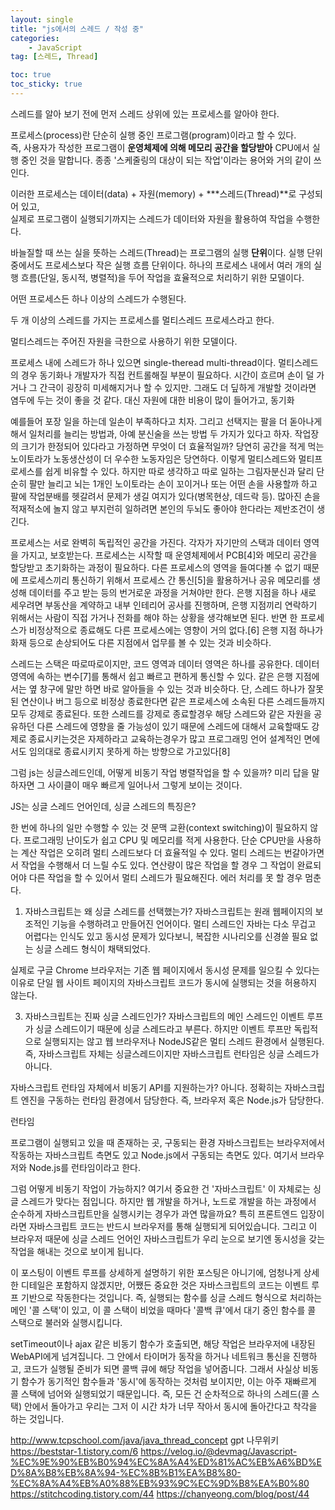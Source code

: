 ```yaml
---
layout: single
title: "js에서의 스레드 / 작성 중"
categories:
    - JavaScript
tag: [스레드, Thread]

toc: true
toc_sticky: true
---
```


스레드를 알아 보기 전에 먼저 스레드 상위에 있는 프로세스를 알아야 한다. 

프로세스(process)란 단순히 실행 중인 프로그램(program)이라고 할 수 있다.  
즉, 사용자가 작성한 프로그램이 **운영체제에 의해 메모리 공간을 할당받아** CPU에서 실행 중인 것을 말합니다.
종종 '스케줄링의 대상이 되는 작업'이라는 용어와 거의 같이 쓰인다.

이러한 프로세스는 데이터(data) + 자원(memory) + ***스레드(Thread)**로 구성되어 있고,  
실제로 프로그램이 실행되기까지는 스레드가 데이터와 자원을 활용하여 작업을 수행한다.




바늘질할 때 쓰는 실을 뜻하는 스레드(Thread)는 프로그램의 실행 **단위**이다. 실행 단위 중에서도 프로세스보다 작은 실행 흐름 단위이다.
하나의 프로세스 내에서 여러 개의 실행 흐름(단일, 동시적, 병렬적)을 두어 작업을 효율적으로 처리하기 위한 모델이다.

어떤 프로세스든 하나 이상의 스레드가 수행된다.

두 개 이상의 스레드를 가지는 프로세스를 멀티스레드 프로세스라고 한다.

멀티스레드는 주어진 자원을 극한으로 사용하기 위한 모델이다.

프로세스 내에 스레드가 하나 있으면 single-theread multi-thread이다. 멀티스레드의 경우 동기화나 개발자가 직접 컨트롤해질 부분이 필요하다. 시간이 흐르며 손이 덜 가거나 그 간극이 굉장히 미세해지거나 할 수 있지만. 그래도 더 딮하게 개발할 것이라면 염두에 두는 것이 좋을 것 같다.
대신 자원에 대한 비용이 많이 들어가고, 동기화 

예를들어 포장 일을 하는데 일손이 부족하다고 치자. 그리고 선택지는 팔을 더 돋아나게 해서 일처리를 늘리는 방법과, 아예 분신술을 쓰는 방법 두 가지가 있다고 하자. 작업장의 크기가 한정되어 있다라고 가정하면 무엇이 더 효율적일까? 당연히 공간을 적게 먹는 노이토라가 노동생산성이 더 우수한 노동자임은 당연하다. 이렇게 멀티스레드와 멀티프로세스를 쉽게 비유할 수 있다. 하지만 따로 생각하고 따로 일하는 그림자분신과 달리 단순히 팔만 늘리고 뇌는 1개인 노이토라는 손이 꼬이거나 또는 어떤 손을 사용할까 하고 팔에 작업분배를 헷갈려서 문제가 생길 여지가 있다(병목현상, 데드락 등). 많아진 손을 적재적소에 놀지 않고 부지런히 일하려면 본인의 두뇌도 좋아야 한다라는 제반조건이 생긴다.

프로세스는 서로 완벽히 독립적인 공간을 가진다. 각자가 자기만의 스택과 데이터 영역을 가지고, 보호받는다. 프로세스는 시작할 때 운영체제에서 PCB[4]와 메모리 공간을 할당받고 초기화하는 과정이 필요하다. 다른 프로세스의 영역을 들여다볼 수 없기 때문에 프로세스끼리 통신하기 위해서 프로세스 간 통신[5]을 활용하거나 공유 메모리를 생성해 데이터를 주고 받는 등의 번거로운 과정을 거쳐야만 한다. 은행 지점을 하나 새로 세우려면 부동산을 계약하고 내부 인테리어 공사를 진행하며, 은행 지점끼리 연락하기 위해서는 사람이 직접 가거나 전화를 해야 하는 상황을 생각해보면 된다. 반면 한 프로세스가 비정상적으로 종료해도 다른 프로세스에는 영향이 거의 없다.[6] 은행 지점 하나가 화재 등으로 손상되어도 다른 지점에서 업무를 볼 수 있는 것과 비슷하다.

스레드는 스택은 따로따로이지만, 코드 영역과 데이터 영역은 하나를 공유한다. 데이터 영역에 속하는 변수[7]를 통해서 쉽고 빠르고 편하게 통신할 수 있다. 같은 은행 지점에서는 옆 창구에 말만 하면 바로 알아들을 수 있는 것과 비슷하다. 단, 스레드 하나가 잘못된 연산이나 버그 등으로 비정상 종료한다면 같은 프로세스에 소속된 다른 스레드들까지 모두 강제로 종료된다. 또한 스레드를 강제로 종료할경우 해당 스레드와 같은 자원을 공유하던 다른 스레드에 영향을 줄 가능성이 있기 때문에 스레드에 대해서 교육할때도 강제로 종료시키는것은 자제하라고 교육하는경우가 많고 프로그래밍 언어 설계적인 면에서도 임의대로 종료시키지 못하게 하는 방향으로 가고있다[8]

그럼 js는 싱글스레드인데, 어떻게 비동기 작업 병렬작업을 할 수 있을까?
미리 답을 말하자면 그 사이클이 매우 빠르게 일어나서 그렇게 보이는 것이다.

JS는 싱글 스레드 언어인데, 싱글 스레드의 특징은?

한 번에 하나의 일만 수행할 수 있는 것
문맥 교환(context switching)이 필요하지 않다.
프로그래밍 난이도가 쉽고 CPU 및 메모리를 적게 사용한다.
단순 CPU만을 사용하는 계산 작업은 오히려 멀티 스레드보다 더 효율적일 수 있다.
멀티 스레드는 번갈아가면서 작업을 수행해서 더 느릴 수도 있다.
연산량이 많은 작업을 할 경우 그 작업이 완료되어야 다른 작업을 할 수 있어서 멀티 스레드가 필요해진다.
에러 처리를 못 할 경우 멈춘다.

1. 자바스크립트는 왜 싱글 스레드를 선택했는가?
자바스크립트는 원래 웹페이지의 보조적인 기능을 수행하려고 만들어진 언어이다. 멀티 스레드인 자바는 다소 무겁고 어렵다는 인식도 있고 동시성 문제가 있다보니, 복잡한 시나리오를 신경쓸 필요 없는 싱글 스레드 형식이 채택되었다.

실제로 구글 Chrome 브라우저는 기존 웹 페이지에서 동시성 문제를 일으킬 수 있다는 이유로 단일 웹 사이트 페이지의 자바스크립트 코드가 동시에 실행되는 것을 허용하지 않는다.

3. 자바스크립트는 진짜 싱글 스레드인가?
자바스크립트의 메인 스레드인 이벤트 루프가 싱글 스레드이기 때문에 싱글 스레드라고 부른다. 하지만 이벤트 루프만 독립적으로 실행되지는 않고 웹 브라우저나 NodeJS같은 멀티 스레드 환경에서 실행된다. 즉, 자바스크립트 자체는 싱글스레드이지만 자바스크립트 런타임은 싱글 스레드가 아니다.

자바스크립트 런타임 자체에서 비동기 API를 지원하는가?
아니다. 정확히는 자바스크립트 엔진을 구동하는 런타임 환경에서 담당한다. 즉, 브라우저 혹은 Node.js가 담당한다.

런타임

프로그램이 실행되고 있을 때 존재하는 곳, 구동되는 환경
자바스크립트는 브라우저에서 작동하는 자바스크립트 측면도 있고 Node.js에서 구동되는 측면도 있다. 여기서 브라우저와 Node.js를 런타임이라고 한다.

그럼 어떻게 비동기 작업이 가능하지?
여기서 중요한 건 '자바스크립트' 이 자체로는 싱글 스레드가 맞다는 점입니다. 하지만 웹 개발을 하거나, 노드로 개발을 하는 과정에서 순수하게 자바스크립트만을 실행시키는 경우가 과연 많을까요? 특히 프론트엔드 입장이라면 자바스크립트 코드는 반드시 브라우저를 통해 실행되게 되어있습니다. 그리고 이 브라우저 때문에 싱글 스레드 언어인 자바스크립트가 우리 눈으로 보기엔 동시성을 갖는 작업을 해내는 것으로 보이게 됩니다.

이 포스팅이 이벤트 루프를 상세하게 설명하기 위한 포스팅은 아니기에, 엄청나게 상세한 디테일은 포함하지 않겠지만, 어쨌든 중요한 것은 자바스크립트의 코드는 이벤트 루프 기반으로 작동한다는 것입니다. 즉, 실행되는 함수를 싱글 스레드 형식으로 처리하는 메인 '콜 스택'이 있고, 이 콜 스택이 비었을 때마다 '콜백 큐'에서 대기 중인 함수를 콜 스택으로 불러와 실행시킵니다.


setTimeout이나 ajax 같은 비동기 함수가 호출되면, 해당 작업은 브라우저에 내장된 WebAPI에게 넘겨집니다. 그 안에서 타이머가 동작을 하거나 네트워크 통신을 진행하고, 코드가 실행될 준비가 되면 콜백 큐에 해당 작업을 넣어줍니다. 그래서 사실상 비동기 함수가 동기적인 함수들과 '동시'에 동작하는 것처럼 보이지만, 이는 아주 재빠르게 콜 스택에 넘어와 실행되었기 때문입니다. 즉, 모든 건 순차적으로 하나의 스레드(콜 스택) 안에서 돌아가고 우리는 그저 이 시간 차가 너무 작아서 동시에 돌아간다고 착각을 하는 것입니다.

http://www.tcpschool.com/java/java_thread_concept
gpt
나무위키
https://beststar-1.tistory.com/6
https://velog.io/@devmag/Javascript-%EC%9E%90%EB%B0%94%EC%8A%A4%ED%81%AC%EB%A6%BD%ED%8A%B8%EB%8A%94-%EC%8B%B1%EA%B8%80-%EC%8A%A4%EB%A0%88%EB%93%9C%EC%9D%B8%EA%B0%80
https://stitchcoding.tistory.com/44
https://chanyeong.com/blog/post/44